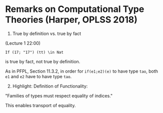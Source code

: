 # Remarks on Computational Type Theories (Harper, OPLSS 2018)

1. True by definition vs. true by fact

(Lecture 1 22:00)
```
If (17; "17") (tt) \in Nat
```
is true by fact, not true by definition. 

As in PFPL, Section 11.3.2, in order for `if(e1;e2)(e)` to have type `tao`, both `e1` and `e2` have to have type `tao`. 

2. Highlight: Definition of Functionality:

"Families of types must respect equality of indices."

This enables transport of equality. 
